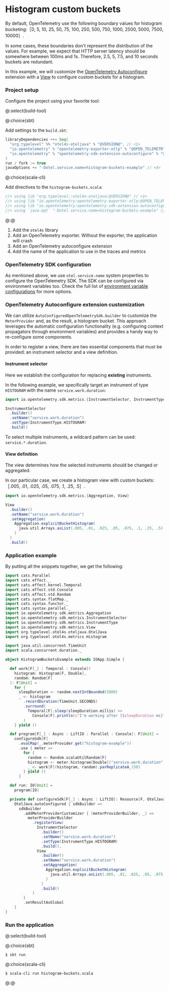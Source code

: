 # Histogram custom buckets

By default, OpenTelemetry use the following boundary values for histogram
bucketing:［0, 5, 10, 25, 50, 75, 100, 250, 500, 750, 1000, 2500, 5000, 7500, 10000］.

In some cases, these boundaries don't represent the distribution of the values. For example, we expect that HTTP server
latency should be somewhere between 100ms and 1s. Therefore, 2.5, 5, 7.5, and 10 seconds buckets are redundant.

In this example, we will
customize the [OpenTelemetry Autoconfigure](https://opentelemetry.io/docs/instrumentation/java/manual/#auto-configuration)
extension with a [View](https://opentelemetry.io/docs/instrumentation/java/manual/#views) to configure custom buckets
for a histogram.

### Project setup

Configure the project using your favorite tool:

@:select(build-tool)

@:choice(sbt)

Add settings to the `build.sbt`:

```scala
libraryDependencies ++= Seq(
  "org.typelevel" %% "otel4s-oteljava" % "@VERSION@", // <1>
  "io.opentelemetry" % "opentelemetry-exporter-otlp" % "@OPEN_TELEMETRY_VERSION@" % Runtime, // <2>
  "io.opentelemetry" % "opentelemetry-sdk-extension-autoconfigure" % "@OPEN_TELEMETRY_VERSION@" % Runtime // <3>
)
run / fork := true
javaOptions += "-Dotel.service.name=histogram-buckets-example" // <4>
```

@:choice(scala-cli)

Add directives to the `histogram-buckets.scala`:

```scala
//> using lib "org.typelevel::otel4s-oteljava:@VERSION@" // <1>
//> using lib "io.opentelemetry:opentelemetry-exporter-otlp:@OPEN_TELEMETRY_VERSION@" // <2>
//> using lib "io.opentelemetry:opentelemetry-sdk-extension-autoconfigure:@OPEN_TELEMETRY_VERSION@" // <3>
//> using `java-opt` "-Dotel.service.name=histogram-buckets-example" // <4>
```

@:@

1) Add the `otel4s` library  
2) Add an OpenTelemetry exporter. Without the exporter, the application will crash  
3) Add an OpenTelemetry autoconfigure extension  
4) Add the name of the application to use in the traces and metrics

### OpenTelemetry SDK configuration

As mentioned above, we use `otel.service.name` system properties to configure the OpenTelemetry SDK.
The SDK can be configured via environment variables too. Check the full list
of [environment variable configurations](https://github.com/open-telemetry/opentelemetry-java/blob/main/sdk-extensions/autoconfigure/README.md)
for more options.

### OpenTelemetry Autoconfigure extension customization

We can utilize `AutoConfiguredOpenTelemetrySdk.builder` to customize the `MeterProvider` and, as the result, a histogram
bucket. This approach leverages the automatic configuration functionality (e.g. configuring context propagators through
environment variables) and provides a handy way to re-configure some components.

In order to register a view, there are two essential components that must be provided: an instrument selector and a view
definition.

#### Instrument selector

Here we establish the configuration for replacing **existing** instruments.

In the following example, we specifically target an instrument of type `HISTOGRAM` with the
name `service.work.duration`:

```scala mdoc:silent
import io.opentelemetry.sdk.metrics.{InstrumentSelector, InstrumentType}

InstrumentSelector
  .builder()
  .setName("service.work.duration")
  .setType(InstrumentType.HISTOGRAM)
  .build()
```

To select multiple instruments, a wildcard pattern can be used: `service.*.duration`.

#### View definition

The view determines how the selected instruments should be changed or aggregated.

In our particular case, we create a histogram view with custom buckets:［.005, .01, .025, .05, .075, .1, .25, .5］.

```scala mdoc:silent
import io.opentelemetry.sdk.metrics.{Aggregation, View}

View
  .builder()
  .setName("service.work.duration")
  .setAggregation(
    Aggregation.explicitBucketHistogram(
      java.util.Arrays.asList(.005, .01, .025, .05, .075, .1, .25, .5)
    )
  )
  .build()
```

### Application example

By putting all the snippets together, we get the following:

```scala mdoc:silent:reset
import cats.Parallel
import cats.effect._
import cats.effect.kernel.Temporal
import cats.effect.std.Console
import cats.effect.std.Random
import cats.syntax.flatMap._
import cats.syntax.functor._
import cats.syntax.parallel._
import io.opentelemetry.sdk.metrics.Aggregation
import io.opentelemetry.sdk.metrics.InstrumentSelector
import io.opentelemetry.sdk.metrics.InstrumentType
import io.opentelemetry.sdk.metrics.View
import org.typelevel.otel4s.oteljava.OtelJava
import org.typelevel.otel4s.metrics.Histogram

import java.util.concurrent.TimeUnit
import scala.concurrent.duration._

object HistogramBucketsExample extends IOApp.Simple {

  def work[F[_] : Temporal : Console](
    histogram: Histogram[F, Double], 
    random: Random[F]
  ): F[Unit] =
    for {
      sleepDuration <- random.nextIntBounded(5000)
      _ <- histogram
        .recordDuration(TimeUnit.SECONDS)
        .surround(
          Temporal[F].sleep(sleepDuration.millis) >>
            Console[F].println(s"I'm working after [$sleepDuration ms]")
        )
    } yield ()

  def program[F[_] : Async : LiftIO : Parallel : Console]: F[Unit] =
    configureSdk[F]
      .evalMap(_.meterProvider.get("histogram-example"))
      .use { meter =>
        for {
          random <- Random.scalaUtilRandom[F]
          histogram <- meter.histogram[Double]("service.work.duration").create
          _ <- work[F](histogram, random).parReplicateA_(50)
        } yield ()
      }

  def run: IO[Unit] =
    program[IO]

  private def configureSdk[F[_] : Async : LiftIO]: Resource[F, OtelJava[F]] =
    OtelJava.autoConfigured { sdkBuilder =>
      sdkBuilder
        .addMeterProviderCustomizer { (meterProviderBuilder, _) =>
          meterProviderBuilder
            .registerView(
              InstrumentSelector
                .builder()
                .setName("service.work.duration")
                .setType(InstrumentType.HISTOGRAM)
                .build(),
              View
                .builder()
                .setName("service.work.duration")
                .setAggregation(
                  Aggregation.explicitBucketHistogram(
                    java.util.Arrays.asList(.005, .01, .025, .05, .075, .1, .25, .5)
                  )
                )
                .build()
            )
        }
        .setResultAsGlobal
    }
}
```

### Run the application

@:select(build-tool)

@:choice(sbt)

```shell
$ sbt run
```

@:choice(scala-cli)

```shell
$ scala-cli run histogram-buckets.scala
```

@:@
